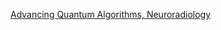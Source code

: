 [Advancing Quantum Algorithms, Neuroradiology](https://www.chemicalqdevice.com/advancing-quantum-algorithms-neuroradiology)
